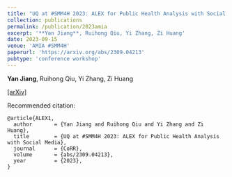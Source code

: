 ```yaml
---
title: "UQ at #SMM4H 2023: ALEX for Public Health Analysis with Social Media"
collection: publications
permalink: /publication/2023amia
excerpt: '**Yan Jiang**, Ruihong Qiu, Yi Zhang, Zi Huang'
date: 2023-09-15
venue: 'AMIA #SMM4H'
paperurl: 'https://arxiv.org/abs/2309.04213'
pubtype: 'conference workshop'
---
```

**Yan Jiang**, Ruihong Qiu, Yi Zhang, Zi Huang

[\[arXiv\]](https://arxiv.org/abs/2309.04213)

Recommended citation: 
```
@article{ALEX1,
  author       = {Yan Jiang and Ruihong Qiu and Yi Zhang and Zi Huang},
  title        = {UQ at #SMM4H 2023: ALEX for Public Health Analysis with Social Media},
  journal      = {CoRR},
  volume       = {abs/2309.04213},
  year         = {2023},
}
```
